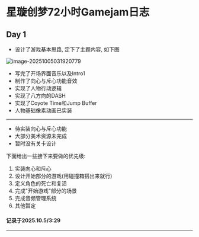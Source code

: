 # 星璇创梦72小时Gamejam日志

## Day 1

- 设计了游戏基本思路, 定下了主题内容, 如下图

![image-20251005031920779](C:\Users\Administrator\AppData\Roaming\Typora\typora-user-images\image-20251005031920779.png)

- 写完了开场界面音乐以及Intro1
- 制作了向心与斥心功能音效
- 实现了人物行动逻辑
- 实现了八方向的DASH
- 实现了Coyote Time和Jump Buffer
- 人物基础像素动画已实装

---

- 待实装向心与斥心功能
- 大部分美术资源未完成
- 暂时没有关卡设计

下面给出一些接下来要做的优先级:

1. 实装向心和斥心
2. 设计开始部分的游戏(用碰撞箱搭出来就行)
3. 定义角色的死亡和复活
4. 完成"开始游戏"部分的场景
5. 完成音频管理系统
6. 其他暂定

#### 记录于2025.10.5/3:29

---
